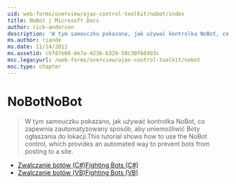 ```yaml
---
uid: web-forms/overview/ajax-control-toolkit/nobot/index
title: NoBot | Microsoft Docs
author: rick-anderson
description: 'W tym samouczku pokazano, jak używać kontrolka NoBot, co zapewnia zautomatyzowany sposób, aby uniemożliwić Boty ogłaszania do lokacji.'
ms.author: riande
ms.date: 11/14/2011
ms.assetid: cbf87e68-de7a-4216-b328-50c30f68493c
msc.legacyurl: /web-forms/overview/ajax-control-toolkit/nobot
msc.type: chapter
---
```

<a name="nobot"></a><span data-ttu-id="cc58e-103">NoBot</span><span class="sxs-lookup"><span data-stu-id="cc58e-103">NoBot</span></span>
====================
> <span data-ttu-id="cc58e-104">W tym samouczku pokazano, jak używać kontrolka NoBot, co zapewnia zautomatyzowany sposób, aby uniemożliwić Boty ogłaszania do lokacji.</span><span class="sxs-lookup"><span data-stu-id="cc58e-104">This tutorial shows how to use the NoBot control, which provides an automated way to prevent bots from posting to a site.</span></span>


- [<span data-ttu-id="cc58e-105">Zwalczanie botów (C#)</span><span class="sxs-lookup"><span data-stu-id="cc58e-105">Fighting Bots (C#)</span></span>](fighting-bots-cs.md)
- [<span data-ttu-id="cc58e-106">Zwalczanie botów (VB)</span><span class="sxs-lookup"><span data-stu-id="cc58e-106">Fighting Bots (VB)</span></span>](fighting-bots-vb.md)
